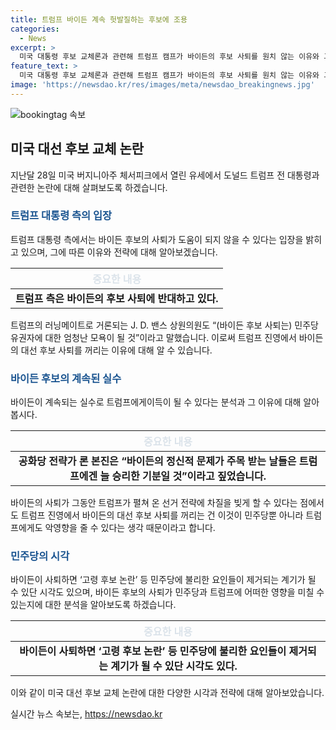 ```yaml
---
title: 트럼프 바이든 계속 헛발질하는 후보에 조용
categories:
  - News
excerpt: >
  미국 대통령 후보 교체론과 관련해 트럼프 캠프가 바이든의 후보 사퇴를 원치 않는 이유와 그 영향에 대한 이야기가 화제다. 공화당과 트럼프의 측근들은 바이든의 후보 징후로 민주당을 비난하고, 바이든의 예상치 못한 후보직 사퇴로 인해 트럼프 캠페인이 어렵게 될 수 있다고 주장한다. 바이든의 실수가 트럼프에게 이득이 될 수 있다는 분석도 나왔으며, 공화당 내부에서는 바이든의 후보 사퇴가 민주당에 이점을 줄 수 있다는 의견도 있다.
feature_text: >
  미국 대통령 후보 교체론과 관련해 트럼프 캠프가 바이든의 후보 사퇴를 원치 않는 이유와 그 영향에 대한 이야기가 화제다. 공화당과 트럼프의 측근들은 바이든의 후보 징후로 민주당을 비난하고, 바이든의 예상치 못한 후보직 사퇴로 인해 트럼프 캠페인이 어렵게 될 수 있다고 주장한다. 바이든의 실수가 트럼프에게 이득이 될 수 있다는 분석도 나왔으며, 공화당 내부에서는 바이든의 후보 사퇴가 민주당에 이점을 줄 수 있다는 의견도 있다.
image: 'https://newsdao.kr/res/images/meta/newsdao_breakingnews.jpg'
---
```


<p><img src="https://newsdao.kr/res/images/meta/newsdao_breakingnews.jpg" alt="bookingtag 속보" /></p>

<h2 data-ke-size="size26">미국 대선 후보 교체 논란</h2>

<p data-ke-size="size16">지난달 28일 미국 버지니아주 체서피크에서 열린 유세에서 도널드 트럼프 전 대통령과 관련한 논란에 대해 살펴보도록 하겠습니다.</p>

<h3><b><span style="color: #1a5490;">트럼프 대통령 측의 입장</span></b></h3>

<p data-ke-size="size16">트럼프 대통령 측에서는 바이든 후보의 사퇴가 도움이 되지 않을 수 있다는 입장을 밝히고 있으며, 그에 따른 이유와 전략에 대해 알아보겠습니다.</p>

<table>
    <thead>
        <tr>
            <th><span style="color: #21538527;"><b>중요한 내용</b></span></th>
        </tr>
    </thead>
    <tbody>
        <tr>
            <td style="text-align: center; height: 17px;"><b>트럼프 측은 바이든의 후보 사퇴에 반대하고 있다.</b></td>
        </tr>
    </tbody>
</table>

<p data-ke-size="size16">트럼프의 러닝메이트로 거론되는 J. D. 밴스 상원의원도 “(바이든 후보 사퇴는) 민주당 유권자에 대한 엄청난 모욕이 될 것”이라고 말했습니다. 이로써 트럼프 진영에서 바이든의 대선 후보 사퇴를 꺼리는 이유에 대해 알 수 있습니다.</p>

<h3><b><span style="color: #1a5490;">바이든 후보의 계속된 실수</span></b></h3>

<p data-ke-size="size16">바이든이 계속되는 실수로 트럼프에게이득이 될 수 있다는 분석과 그 이유에 대해 알아봅시다.</p>

<table>
    <thead>
        <tr>
            <th><span style="color: #21538527;"><b>중요한 내용</b></span></th>
        </tr>
    </thead>
    <tbody>
        <tr>
            <td style="text-align: center; height: 17px;"><b>공화당 전략가 론 본진은 “바이든의 정신적 문제가 주목 받는 날들은 트럼프에겐 늘 승리한 기분일 것”이라고 짚었습니다.</b></td>
        </tr>
    </tbody>
</table>

<p data-ke-size="size16">바이든의 사퇴가 그동안 트럼프가 펼쳐 온 선거 전략에 차질을 빚게 할 수 있다는 점에서도 트럼프 진영에서 바이든의 대선 후보 사퇴를 꺼리는 건 이것이 민주당뿐 아니라 트럼프에게도 악영향을 줄 수 있다는 생각 때문이라고 합니다.</p>

<h3><b><span style="color: #1a5490;">민주당의 시각</span></b></h3>

<p data-ke-size="size16">바이든이 사퇴하면 ‘고령 후보 논란’ 등 민주당에 불리한 요인들이 제거되는 계기가 될 수 있단 시각도 있으며, 바이든 후보의 사퇴가 민주당과 트럼프에 어떠한 영향을 미칠 수 있는지에 대한 분석을 알아보도록 하겠습니다.</p>

<table>
    <thead>
        <tr>
            <th><span style="color: #21538527;"><b>중요한 내용</b></span></th>
        </tr>
    </thead>
    <tbody>
        <tr>
            <td style="text-align: center; height: 17px;"><b>바이든이 사퇴하면 ‘고령 후보 논란’ 등 민주당에 불리한 요인들이 제거되는 계기가 될 수 있단 시각도 있다.</b></td>
        </tr>
    </tbody>
</table>

<p data-ke-size="size16">이와 같이 미국 대선 후보 교체 논란에 대한 다양한 시각과 전략에 대해 알아보았습니다.</p>
실시간 뉴스 속보는, <a href="https://newsdao.kr" rel="dofollow">https://newsdao.kr</a>


